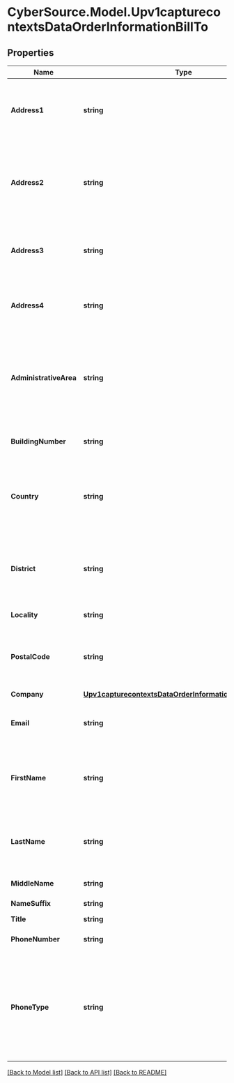 # CyberSource.Model.Upv1capturecontextsDataOrderInformationBillTo
## Properties

Name | Type | Description | Notes
------------ | ------------- | ------------- | -------------
**Address1** | **string** | Payment card billing street address as it appears on the credit card issuer&#39;s records.  | [optional] 
**Address2** | **string** | Used for additional address information. For example: _Attention: Accounts Payable_ Optional field.  | [optional] 
**Address3** | **string** | Additional address information (third line of the billing address) | [optional] 
**Address4** | **string** | Additional address information (fourth line of the billing address)  | [optional] 
**AdministrativeArea** | **string** | State or province of the billing address. Use the [State, Province, and Territory Codes for the United States and Canada](https://developer.cybersource.com/library/documentation/sbc/quickref/states_and_provinces.pdf).  | [optional] 
**BuildingNumber** | **string** | Building number in the street address.  | [optional] 
**Country** | **string** | Payment card billing country. Use the two-character [ISO Standard Country Codes](http://apps.cybersource.com/library/documentation/sbc/quickref/countries_alpha_list.pdf).  | [optional] 
**District** | **string** | Customer&#39;s neighborhood, community, or region (a barrio in Brazil) within the city or municipality  | [optional] 
**Locality** | **string** | Payment card billing city.  | [optional] 
**PostalCode** | **string** | Postal code for the billing address. The postal code must consist of 5 to 9 digits.  | [optional] 
**Company** | [**Upv1capturecontextsDataOrderInformationBillToCompany**](Upv1capturecontextsDataOrderInformationBillToCompany.md) |  | [optional] 
**Email** | **string** | Customer&#39;s email address, including the full domain name.  | [optional] 
**FirstName** | **string** | Customer&#39;s first name. This name must be the same as the name on the card | [optional] 
**LastName** | **string** | Customer&#39;s last name. This name must be the same as the name on the card.  | [optional] 
**MiddleName** | **string** | Customer&#39;s middle name.  | [optional] 
**NameSuffix** | **string** | Customer&#39;s name suffix.  | [optional] 
**Title** | **string** | Title.  | [optional] 
**PhoneNumber** | **string** | Customer&#39;s phone number.  | [optional] 
**PhoneType** | **string** | Customer&#39;s phone number type.  #### For Payouts: This field may be sent only for FDC Compass.  Possible Values: * day * home * night * work  | [optional] 

[[Back to Model list]](../README.md#documentation-for-models) [[Back to API list]](../README.md#documentation-for-api-endpoints) [[Back to README]](../README.md)

